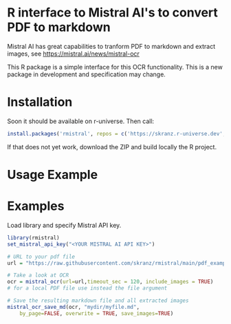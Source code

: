 # R interface to Mistral AI's to convert PDF to markdown

Mistral AI has great capabilities to tranform PDF to markdown and extract images, see https://mistral.ai/news/mistral-ocr  

This R package is a simple interface for this OCR functionality. This is a new package in development and specification may change.


# Installation

Soon it should be available on r-universe. Then call:

```r
install.packages('rmistral', repos = c('https://skranz.r-universe.dev', 'https://cloud.r-project.org'))
```

If that does not yet work, download the ZIP and build locally the R project.

# Usage Example

# Examples

Load library and specify Mistral API key.

```r
library(rmistral)
set_mistral_api_key("<YOUR MISTRAL AI API KEY>")
```

```r
# URL to your pdf file
url = "https://raw.githubusercontent.com/skranz/rmistral/main/pdf_example/paper_excerpt.pdf"

# Take a look at OCR
ocr = mistral_ocr(url=url,timeout_sec = 120, include_images = TRUE)
# for a local PDF file use instead the file argument

# Save the resulting markdown file and all extracted images
mistral_ocr_save_md(ocr, "mydir/myfile.md",
    by_page=FALSE, overwrite = TRUE, save_images=TRUE)
```

